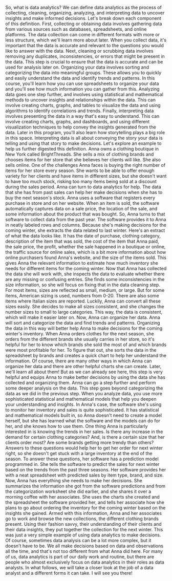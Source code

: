 
So, what is data analytics? We can define data analytics as the process of collecting, cleaning, organizing, analyzing, and interpreting data to uncover insights and make informed decisions. Let's break down each component of this definition. First, collecting or obtaining data involves gathering data from various sources such as databases, spreadsheets, and online platforms. The data collection can come in different formats with more or less structure, which we'll learn more about later. When you collect data, it's important that the data is accurate and relevant to the questions you would like to answer with the data. Next, cleaning or scrubbing data involves removing any duplicates, inconsistencies, or errors that might be present in the data. This step is crucial to ensure that the data is accurate and can be used for analysis later on. Organizing your data involves sorting and categorizing the data into meaningful groups. These allows you to quickly and easily understand the data and identify trends and patterns. In this course, you'll learn how you can use spreadsheets to organize your data and you'll see how much information you can gather from this. Analyzing data goes one step further, and involves using statistical and mathematical methods to uncover insights and relationships within the data. This can involve creating charts, graphs, and tables to visualize the data and using algorithms to identify correlations and trends. Finally, interpreting data involves presenting the data in a way that's easy to understand. This can involve creating charts, graphs, and dashboards, and using different visualization techniques to help convey the insights generated from the data. Later in this program, you'll also learn how storytelling plays a big role in this space. Interpreting data is all about conveying the story your data is telling and using that story to make decisions. Let's explore an example to help us further digested this definition. Anna owns a clothing boutique in New York called BrightThreads. She sells a mix of clothing brands and chooses items for her store that she believes her clients will like. She also sells online. One of the challenges Anna faces is buying the right number of items for her store every season. She wants to be able to offer enough variety for her clients and have items in different sizes, but she doesn't want to have too much stock, risking too many items being sold at a discount during the sales period. Anna can turn to data analytics for help. The data that she has from past sales can help her make decisions when she has to buy the next season's stock. Anna uses a software that registers every purchase in store and on her website. When an item is sold, the software automatically captures data on a sale price, the location of the sale, and some information about the product that was bought. So, Anna turns to that software to collect data from the past year. The software provides it to Anna in neatly labeled rows and columns. Because she's making decisions for the coming winter, she extracts the data related to last winter. Here's an extract of what the data looks like. It has the date of purchase, clothing category, description of the item that was sold, the cost of the item that Anna paid, the sale price, the profit, whether the sale happened in a boutique or online, the traffic source for online sales, which is a bit more information about how online purchasers found Anna's website, and the size of the items sold. This gives Anna the relevant information to estimate how much inventory she needs for different items for the coming winter. Now that Anna has collected the data she will work with, she inspects the data to evaluate whether there are any missing or confusing entries. She finds some inconsistencies in the size information, so she will focus on fixing that in the data cleaning step. For most items, sizes are reflected as small, medium, or large. But for some items, American sizing is used, numbers from 0-20. There are also some items where Italian sizes are reported. Luckily, Anna can convert all these sizes easily. She decides to make all sizes consistent, and she changes the number sizes to small to large categories. This way, the data is consistent, which will make it easier later on. Now, Anna can organize her data. Anna will sort and categorize the data and find trends and patterns. Organizing the data in this way will better help Anna to make decisions for the coming winter's inventory. When Anna orders clothes for the next season, she orders from the different brands she usually carries in her store, so it's helpful for her to know which brands she sold the most of and which brands were most profitable for her. To figure that out, she sorts the data in the spreadsheet by brands and creates a quick chart to help her understand the information. Of course, there are many other ways in which Anna can organize her data and there are other helpful charts she can create. Later, we'll learn all about them! But as we can already see here, this step is very helpful and equips Anna to make better decisions by using the data she has collected and organizing them. Anna can go a step further and perform some deeper analysis on the data. This step goes beyond categorizing the data as we did in the previous step. When you analyze data, you use more sophisticated statistical and mathematical models that help you deepen your understanding and insights. In Anna's case, the software she's using to monitor her inventory and sales is quite sophisticated. It has statistical and mathematical models built in, so Anna doesn't need to create a model herself, but she has learned what the software and the models can do for her, and she knows how to use them. One thing Anna is particularly interested in is knowing the trends in her sales. Is there any increase in the demand for certain clothing categories? And, is there a certain size that her clients order most? Are some brands getting more trendy than others? Answers to these questions would help her to get her order for next winter right, so she doesn't get stuck with a large inventory at the end of the season. To answer these questions, her software has a prediction model programmed in. She tells the software to predict the sales for next winter based on the trends from the past three seasons. Her software provides her with a neat spreadsheet with predicted sales by item type, brand, and size. Now, Anna has everything she needs to make her decisions. She summarizes the information she got from the software predictions and from the categorization worksheet she did earlier, and she shares it over a morning coffee with her associates. She uses the charts she created and the spreadsheet the software provided her, and tells her associate how she plans to go about ordering the inventory for the coming winter based on the insights she gained. Armed with this information, Anna and her associates go to work and browse the new collections, the different clothing brands present. Using their fashion savvy, their understanding of their clients and their data insights, they put together the collection for the next winter. This was just a very simple example of using data analytics to make decisions. Of course, sometimes data analysis can be a lot more complex, but it doesn't have to be. We all make decisions based on data and observations all the time, and that's not too different from what Anna did here. For many of us, data analytics is part of our daily work and routine, but there are people who almost exclusively focus on data analytics in their roles as data analysts. In what follows, we will take a closer look at the job of a data analyst and a different forms it can take. I will see you there!